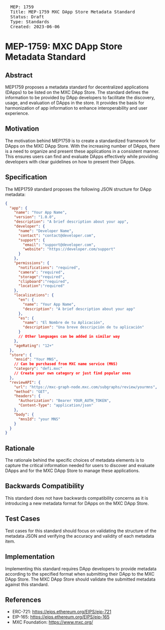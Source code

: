 <pre>
  MEP: 1759
  Title: MEP-1759 MXC DApp Store Metadata Standard
  Status: Draft
  Type: Standards
  Created: 2023-06-06
</pre>

# MEP-1759: MXC DApp Store Metadata Standard

## Abstract

MEP1759 proposes a metadata standard for decentralized applications (DApps) to be listed on the MXC DApp Store. The standard defines the information to be provided by DApp developers to facilitate the discovery, usage, and evaluation of DApps in the store. It provides the basis for harmonization of app information to enhance interoperability and user experience.

## Motivation

The motivation behind MEP1759 is to create a standardized framework for DApps on the MXC DApp Store. With the increasing number of DApps, there is a need to organize and present these applications in a consistent manner. This ensures users can find and evaluate DApps effectively while providing developers with clear guidelines on how to present their DApps.

## Specification

The MEP1759 standard proposes the following JSON structure for DApp metadata:

```json
{
  "app": {
    "name": "Your App Name",
    "version": "1.0.0",
    "description": "A brief description about your app",
    "developer": {
      "name": "Developer Name",
      "contact": "contact@developer.com",
      "support": {
        "email": "support@developer.com",
        "website": "https://developer.com/support"
      }
    },
    "permissions": {
      "notifications": "required",
      "camera": "required",
      "storage":"required",
      "clipboard":"required",
      "location":"required"
    },
    "localizations": {
      "en": {
        "name": "Your App Name",
        "description": "A brief description about your app"
      },
      "es": {
        "name": "El Nombre de tu Aplicación",
        "description": "Una breve descripción de tu aplicación"
      }
      // Other languages can be added in similar way
    },
    "ageRating": "12+"
  },
  "store": {
    "mnsid": "Your MNS",
    // Can be purchased from MXC name service (MNS)
    "category": "defi.mxc"
    // Create your own category or just find popular ones
  },
  "reviewAPI": {
    "url": "https://mxc-graph-node.mxc.com/subgraphs/review/yourmns",
    "method": "GET",
    "headers": {
      "Authorization": "Bearer YOUR_AUTH_TOKEN",
      "Content-Type": "application/json"
    },
    "body": {
      "mnsId": "your MNS"
    }
  }
}
```

## Rationale

The rationale behind the specific choices of metadata elements is to capture the critical information needed for users to discover and evaluate DApps and for the MXC DApp Store to manage these applications. 

## Backwards Compatibility

This standard does not have backwards compatibility concerns as it is introducing a new metadata format for DApps on the MXC DApp Store.

## Test Cases

Test cases for this standard should focus on validating the structure of the metadata JSON and verifying the accuracy and validity of each metadata item.

## Implementation

Implementing this standard requires DApp developers to provide metadata according to the specified format when submitting their DApp to the MXC DApp Store. The MXC DApp Store should validate the submitted metadata against this standard.

## References

- ERC-721: https://eips.ethereum.org/EIPS/eip-721
- EIP-165: https://eips.ethereum.org/EIPS/eip-165
- MXC Foundation: https://www.mxc.org/
